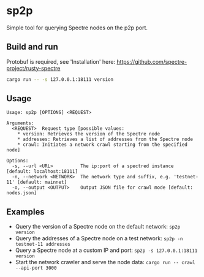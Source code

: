 # sp2p

Simple tool for querying Spectre nodes on the p2p port.

## Build and run

Protobuf is required, see 'Installation' here: https://github.com/spectre-project/rusty-spectre

```bash
cargo run -- -s 127.0.0.1:18111 version
```

## Usage

```text
Usage: sp2p [OPTIONS] <REQUEST>

Arguments:
  <REQUEST>  Request type [possible values:
    * version: Retrieves the version of the Spectre node
    * addresses: Retrieves a list of addresses from the Spectre node
    * crawl: Initiates a network crawl starting from the specified node]

Options:
  -s, --url <URL>          The ip:port of a spectred instance [default: localhost:18111]
  -n, --network <NETWORK>  The network type and suffix, e.g. 'testnet-11' [default: mainnet]
  -o, --output <OUTPUT>    Output JSON file for crawl mode [default: nodes.json]
```

## Examples

- Query the version of a Spectre node on the default network: `sp2p version`
- Query the addresses of a Spectre node on a test network: `sp2p -n testnet-11 addresses`
- Query a Spectre node at a custom IP and port: `sp2p -s 127.0.0.1:18111 version`
- Start the network crawler and serve the node data: `cargo run -- crawl --api-port 3000`
